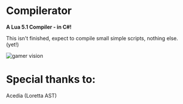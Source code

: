 # Compilerator
**A Lua 5.1 Compiler - in C#!**

This isn't finished, expect to compile small simple scripts, nothing else. (yet!)

![gamer vision](https://i.imgur.com/2qaJ7OS.png)

# Special thanks to:
Acedia (Loretta AST)
